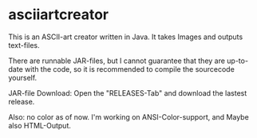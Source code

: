 # asciiartcreator
This is an ASCII-art creator written in Java.
It takes Images and outputs text-files.

There are runnable JAR-files, but I cannot guarantee that they are up-to-date with the code,
so it is recommended to compile the sourcecode yourself.

JAR-file Download: Open the "RELEASES-Tab" and download the lastest release.

Also: no color as of now.
I'm working on ANSI-Color-support, and Maybe also HTML-Output.
